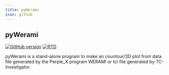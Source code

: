 ```yaml
---
title: pyWerami
icon: github
---
```


## pyWerami

<a href="https://badge.fury.io/gh/ondrolexa%2Fpywerami"><img src="https://badge.fury.io/gh/ondrolexa%2Fpywerami.svg" alt="GitHub version"></a>
[![RTD](https://readthedocs.org/projects/pywerami/badge/?version=latest)](http://pywerami.readthedocs.org/en/latest/?badge=latest)

pyWerami is a stand-alone program to make an countour/3D plot from data file generated by the Perple_X program WERAMI or tci file generated by TC-Investigator.